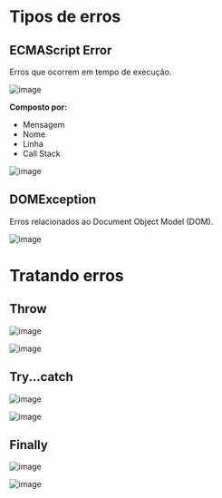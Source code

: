 # Tipos de erros
## ECMAScript Error
   Erros que ocorrem em tempo de execução.</br>

![image](https://user-images.githubusercontent.com/55243757/151229679-2da63a92-1541-42ac-a474-7d57701702d7.png)</br>

   <b>Composto por:</b>
   - Mensagem
   - Nome
   - Linha
   - Call Stack</br>

![image](https://user-images.githubusercontent.com/55243757/151229944-72f2745a-eb47-429d-b89c-dfde7dbb05e7.png)</br>

## DOMException
   Erros relacionados ao Document Object Model (DOM).</br>

![image](https://user-images.githubusercontent.com/55243757/151230141-a2ace01a-03a4-47e9-824f-7af3394868c2.png)</br>

# Tratando erros
## Throw
![image](https://user-images.githubusercontent.com/55243757/151231223-2d21b8d2-8603-4a42-a8a0-b157f24c5a9c.png)</br>

![image](https://user-images.githubusercontent.com/55243757/151231483-0e8c811d-14bc-4083-9a2a-b447a2a833d0.png)</br>

## Try...catch
![image](https://user-images.githubusercontent.com/55243757/151232299-01526ff5-03a6-417b-9d88-81d4c5ce9fd8.png)</br>

![image](https://user-images.githubusercontent.com/55243757/151232944-5dd1de49-f8d8-44a6-a2e9-df67bffd9c73.png)</br>

## Finally
![image](https://user-images.githubusercontent.com/55243757/151234174-9ded95f8-b0d9-4250-8345-47959f5f67c7.png)</br>

![image](https://user-images.githubusercontent.com/55243757/151234709-3f3df954-5989-48dd-a27f-37935db612f8.png)</br>